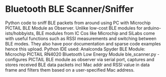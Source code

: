 # Bluetooth BLE Scanner/Sniffer
Python code to sniff BLE packets from around using PC with Microchip PICTAIL BLE Module as Observer. 
Unlike low-cost BLE modules for arduino-ists/hobbyists, BLE modules from IC Cos like Microchip and SiLabs come with useful functions such as RSSI measurements and switching between BLE modes. They also have poor documentation and sparse code examples hence this upload. 
Python IDE used: Analconda Spyder
BLE Module: Microchip PICTAIL RN4020 Bluetooth Low Energy Module
ble_scanner.py - configures PICTAIL BLE module as observer via serial port, captures and stores received BLE data packets incl Mac addr and RSSI value in data frame and filters them based on a user-specified Mac address.  

